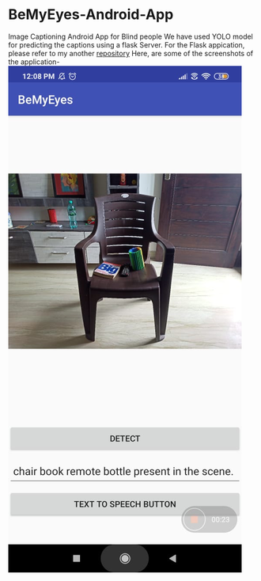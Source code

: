 # BeMyEyes-Android-App
Image Captioning Android App for Blind people
We have used YOLO model for predicting the captions using a flask Server.
For the Flask appication, please refer to my another [repository](https://github.com/simran029/ImageVista)
Here, are some of the screenshots of the application-
![alt text](https://github.com/simran029/ImageVista/blob/master/WhatsApp%20Image%202020-06-02%20at%2012.49.36%20PM%20(4).jpeg)

